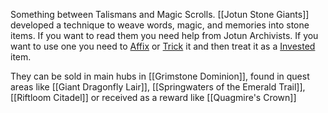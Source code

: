 Something between Talismans and Magic Scrolls.
[[Jotun Stone Giants]] developed a technique to weave words, magic, and memories into stone items. If you want to read them you need help from Jotun Archivists. If you want to use one you need to [Affix](https://2e.aonprd.com/Rules.aspx?ID=3204) or [Trick](https://2e.aonprd.com/Feats.aspx?ID=5229) it and then treat it as a [Invested](https://2e.aonprd.com/Rules.aspx?ID=3138) item.

They can be sold in main hubs in [[Grimstone Dominion]], found in quest areas like [[Giant Dragonfly Lair]], [[Springwaters of the Emerald Trail]], [[Riftloom Citadel]] or received as a reward like [[Quagmire's Crown]]
